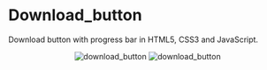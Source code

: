 # Download_button
Download button with progress bar in HTML5, CSS3 and JavaScript.
<div align='center'>
  <img src='https://user-images.githubusercontent.com/87717065/236531872-46d2d515-0f54-4c9e-a7c8-672febeedc6d.png' alt='download_button'>
  <img src='https://user-images.githubusercontent.com/87717065/236533745-8e4f987c-058b-4d1e-b544-88093b624206.png' alt='download_button'>
</div>
